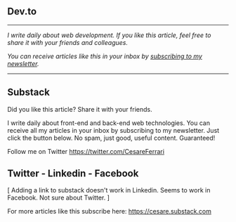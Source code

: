 ## Dev.to

---

*I write daily about web development. If you like this article, feel free to share it with your friends and colleagues.*

*You can receive articles like this in your inbox by [subscribing to my newsletter](https://cesare.substack.com).* 

---


## Substack

Did you like this article?  Share it with your friends. 

I write daily about front-end and back-end web technologies. 
You can receive all my articles in your inbox by subscribing to my newsletter. Just click the button below. No spam, just good, useful content. Guaranteed!

Follow me on Twitter
https://twitter.com/CesareFerrari



## Twitter - Linkedin - Facebook

[
    Adding a link to substack doesn't work in Linkedin. 
    Seems to work in Facebook. 
    Not sure about Twitter.
]

For more articles like this subscribe here: https://cesare.substack.com